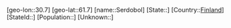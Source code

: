 ﻿---
location: [61.7,30.7]
type: City
tags:
- geo/City


SpocWebEntityId: 34208
isDeleted: false
confidential: public

---
[geo-lon::30.7]
[geo-lat::61.7]
[name::Serdobol]
[State::]
[Country::[Finland](geo/Continent/Europe/Finland.md)]
[StateId::]
[Population::]
[Unknown::]


